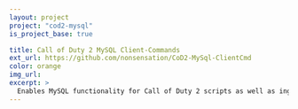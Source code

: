 ```yaml
---
layout: project
project: "cod2-mysql"
is_project_base: true

title: Call of Duty 2 MySQL Client-Commands
ext_url: https://github.com/nonsensation/CoD2-MySql-ClientCmd
color: orange
img_url: 
excerpt: >
  Enables MySQL functionality for Call of Duty 2 scripts as well as ingame chat commands using libcod
---
```




